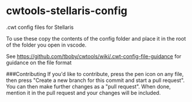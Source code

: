 # cwtools-stellaris-config
.cwt config files for Stellaris

To use these copy the contents of the config folder and place it in the root of the folder you open in vscode.

See https://github.com/tboby/cwtools/wiki/.cwt-config-file-guidance for guidance on the file format

###Contributing
If you'd like to contribute, press the pen icon on any file, then press "Create a new branch for this commit and start a pull request". You can then make further changes as a "pull request". When done, mention it in the pull request and your changes will be included.
